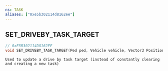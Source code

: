 ```yaml
---
ns: TASK
aliases: ["0xe5b302114d8162ee"]
---
```

## SET_DRIVEBY_TASK_TARGET

```c
// 0xE5B302114D8162EE
void SET_DRIVEBY_TASK_TARGET(Ped ped, Vehicle vehicle, Vector3 Position);
```

```
Used to update a drive by task target (instead of constantly clearing and creating a new task)
```
